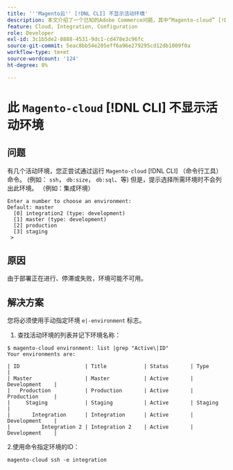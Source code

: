 ```yaml
---
title: '''Magento云'' [!DNL CLI] 不显示活动环境'
description: 本文介绍了一个已知的Adobe Commerce问题，其中“Magento-cloud” [!DNL CLI] （命令行工具）不显示活动环境。
feature: Cloud, Integration, Configuration
role: Developer
exl-id: 3c1b5de2-8888-4531-9dc1-cd478e3c96fc
source-git-commit: 5eac8bb54e205eff6a96e279295cd12db1009f0a
workflow-type: tm+mt
source-wordcount: '124'
ht-degree: 0%

---
```


# 此 `Magento-cloud` [!DNL CLI] 不显示活动环境

## 问题

有几个活动环境，您正尝试通过运行 `Magento-cloud` [!DNL CLI] （命令行工具）命令。 (例如： `ssh`， `db:size`， `db:sql`、等)
但是，提示选择所需环境时不会列出此环境。 （例如：集成环境）

```
Enter a number to choose an environment:
Default: master
  [0] integration2 (type: development)
  [1] master (type: development)
  [2] production
  [3] staging
 >
```

## 原因

由于部署正在进行、停滞或失败，环境可能不可用。

## 解决方案

您将必须使用手动指定环境 `e|-environment` 标志。

1. 查找活动环境的列表并记下环境名称：

```
$ magento-cloud environment: list |grep "Active\|ID"
Your environments are:

| ID                     | Title            | Status       | Type           |
| Master                 | Master           | Active       | Development    |
|   Production           | Production       | Active       | Production     |
|     Staging            | Staging          | Active       | Staging        |
|       Integration      | Integration      | Active       | Development    |
|          Integration 2 | Integration 2    | Active       | Development    |
```

2.使用命令指定环境的ID：

`magento-cloud ssh -e integration`
